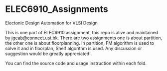 # ELEC6910_Assignments
Electonic Design Automation for VLSI Design

This is one part of ELEC6910 assignment, this repo is alive and maintained by jgeab@connect.ust.hk. There are two assignments one is about partition, the other one is about floorplanning. In partition, FM algorithm is used to solve it and in floorplan, Shelf algorithm is used. Any discussion or suggestion would be greatly appreciated!.

You can find the source code and usage instruction within each fold.


